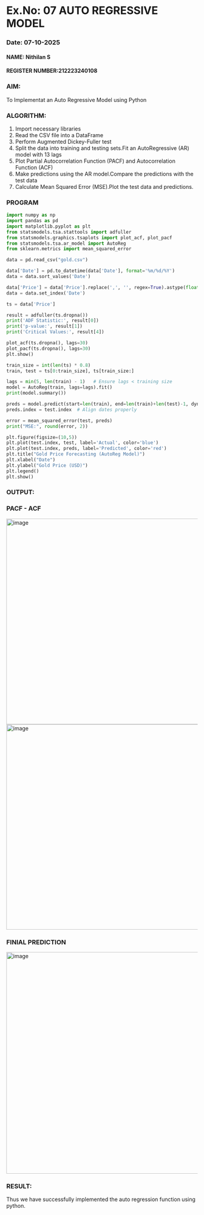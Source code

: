 # Ex.No: 07                                       AUTO REGRESSIVE MODEL
### Date: 07-10-2025

#### NAME: Nithilan S
#### REGISTER NUMBER:212223240108

### AIM:
To Implementat an Auto Regressive Model using Python
### ALGORITHM:
1. Import necessary libraries
2. Read the CSV file into a DataFrame
3. Perform Augmented Dickey-Fuller test
4. Split the data into training and testing sets.Fit an AutoRegressive (AR) model with 13 lags
5. Plot Partial Autocorrelation Function (PACF) and Autocorrelation Function (ACF)
6. Make predictions using the AR model.Compare the predictions with the test data
7. Calculate Mean Squared Error (MSE).Plot the test data and predictions.

### PROGRAM
```python
import numpy as np
import pandas as pd
import matplotlib.pyplot as plt
from statsmodels.tsa.stattools import adfuller
from statsmodels.graphics.tsaplots import plot_acf, plot_pacf
from statsmodels.tsa.ar_model import AutoReg
from sklearn.metrics import mean_squared_error

data = pd.read_csv("gold.csv")

data['Date'] = pd.to_datetime(data['Date'], format='%m/%d/%Y')
data = data.sort_values('Date')

data['Price'] = data['Price'].replace(',', '', regex=True).astype(float)
data = data.set_index('Date')

ts = data['Price']

result = adfuller(ts.dropna())
print('ADF Statistic:', result[0])
print('p-value:', result[1])
print('Critical Values:', result[4])

plot_acf(ts.dropna(), lags=30)
plot_pacf(ts.dropna(), lags=30)
plt.show()

train_size = int(len(ts) * 0.8)
train, test = ts[0:train_size], ts[train_size:]

lags = min(5, len(train) - 1)   # Ensure lags < training size
model = AutoReg(train, lags=lags).fit()
print(model.summary())

preds = model.predict(start=len(train), end=len(train)+len(test)-1, dynamic=False)
preds.index = test.index  # Align dates properly

error = mean_squared_error(test, preds)
print("MSE:", round(error, 2))

plt.figure(figsize=(10,5))
plt.plot(test.index, test, label='Actual', color='blue')
plt.plot(test.index, preds, label='Predicted', color='red')
plt.title("Gold Price Forecasting (AutoReg Model)")
plt.xlabel("Date")
plt.ylabel("Gold Price (USD)")
plt.legend()
plt.show()

```
### OUTPUT:

### PACF - ACF
<img width="709" height="542" alt="image" src="https://github.com/user-attachments/assets/51fbf5a2-41e6-4672-bd17-90586a10688a" />

<img width="705" height="541" alt="image" src="https://github.com/user-attachments/assets/c0294861-8012-43e6-8093-e9cdaf534eff" />

### FINIAL PREDICTION
<img width="1075" height="584" alt="image" src="https://github.com/user-attachments/assets/34deb045-6851-46d9-b5e2-ceb3b0ef86c0" />



### RESULT:
Thus we have successfully implemented the auto regression function using python.
